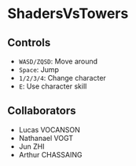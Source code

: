 # ShadersVsTowers

## Controls

- `WASD/ZQSD`: Move around
- `Space`: Jump
- `1/2/3/4`: Change character
- `E`: Use character skill






## Collaborators
- Lucas VOCANSON
- Nathanael VOGT
- Jun ZHI
- Arthur CHASSAING
